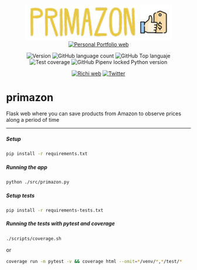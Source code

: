 <div align="center">
<img src="./docs/static/img/logo_app.png" alt="drawing" width="400"/>
<a href="https://richionline-portfolio.nw.r.appspot.com"><img src="https://falken-home.herokuapp.com/static/home_project/img/falken_logo.png" width=50 alt="Personal Portfolio web"></a>

![Version](https://img.shields.io/badge/version-1.0.0-blue) ![GitHub language count](https://img.shields.io/github/languages/count/falken20/primazon) ![GitHub Top languaje](https://img.shields.io/github/languages/top/falken20/primazon) ![Test coverage](https://img.shields.io/badge/test%20coverage-0%25-green) ![GitHub Pipenv locked Python version](https://img.shields.io/github/pipenv/locked/python-version/falken20/primazon)

[![Richi web](https://img.shields.io/badge/web-richionline-blue)](https://richionline-portfolio.nw.r.appspot.com) [![Twitter](https://img.shields.io/twitter/follow/richionline?style=social)](https://twitter.com/richionline)

</div>


# primazon
Flask web where you can save products from Amazon to observe prices along a period of time

---

##### Setup

```bash
pip install -r requirements.txt
```

##### Running the app

```bash
python ./src/primazon.py
```

##### Setup tests

```bash
pip install -r requirements-tests.txt
```

##### Running the tests with pytest and coverage

```bash
./scripts/coverage.sh
```
or
```bash
coverage run -m pytest -v && coverage html --omit=*/venv/*,*/test/*
```
